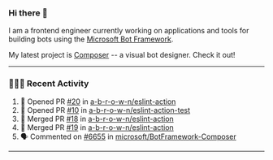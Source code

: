 ### Hi there 👋

I am a frontend engineer currently working on applications and tools for building bots using the [Microsoft Bot Framework](https://dev.botframework.com/).

My latest project is [Composer](https://github.com/microsoft/BotFramework-Composer) -- a visual bot designer. Check it out!

---

### 👨🏻‍💻 Recent Activity

<!--START_SECTION:activity-->
1. 💪 Opened PR [#20](https://github.com/a-b-r-o-w-n/eslint-action/pull/20) in [a-b-r-o-w-n/eslint-action](https://github.com/a-b-r-o-w-n/eslint-action)
2. 💪 Opened PR [#10](https://github.com/a-b-r-o-w-n/eslint-action-test/pull/10) in [a-b-r-o-w-n/eslint-action-test](https://github.com/a-b-r-o-w-n/eslint-action-test)
3. 🎉 Merged PR [#18](https://github.com/a-b-r-o-w-n/eslint-action/pull/18) in [a-b-r-o-w-n/eslint-action](https://github.com/a-b-r-o-w-n/eslint-action)
4. 🎉 Merged PR [#19](https://github.com/a-b-r-o-w-n/eslint-action/pull/19) in [a-b-r-o-w-n/eslint-action](https://github.com/a-b-r-o-w-n/eslint-action)
5. 🗣 Commented on [#6655](https://github.com/microsoft/BotFramework-Composer/issues/6655) in [microsoft/BotFramework-Composer](https://github.com/microsoft/BotFramework-Composer)
<!--END_SECTION:activity-->

---

<!--
**a-b-r-o-w-n/a-b-r-o-w-n** is a ✨ _special_ ✨ repository because its `README.md` (this file) appears on your GitHub profile.

Here are some ideas to get you started:

- 🔭 I’m currently working on ...
- 🌱 I’m currently learning ...
- 👯 I’m looking to collaborate on ...
- 🤔 I’m looking for help with ...
- 💬 Ask me about ...
- 📫 How to reach me: ...
- 😄 Pronouns: ...
- ⚡ Fun fact: ...
-->
